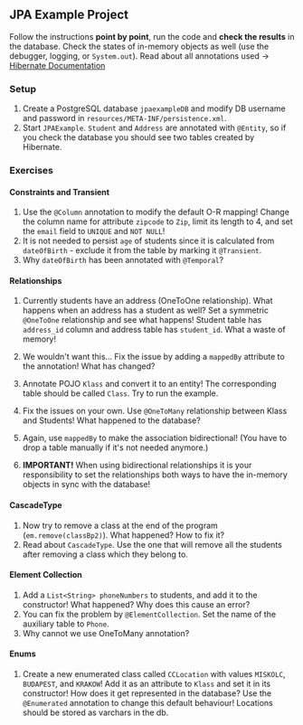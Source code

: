 ## JPA Example Project

Follow the instructions **point by point**, run the code and **check the results** in the database. Check the states of in-memory objects as well (use the debugger, logging, or `System.out`). Read about all annotations used -> [Hibernate Documentation](http://docs.jboss.org/hibernate/orm/5.2/userguide/html_single/Hibernate_User_Guide.html)

### Setup

1. Create a PostgreSQL database `jpaexampleDB` and modify DB username and password in `resources/META-INF/persistence.xml`.
1. Start `JPAExample`. `Student` and `Address` are annotated with `@Entity`, so if you check the database you should see two tables created by Hibernate.

### Exercises

#### Constraints and Transient

1. Use the `@Column` annotation to modify the default O-R mapping! Change the column name for attribute `zipcode` to `Zip`, limit its length to 4, and set the `email` field to `UNIQUE` and `NOT NULL`!
1. It is not needed to persist `age` of students since it is calculated from `dateOfBirth` - exclude it from the table by marking it `@Transient`.
1. Why `dateOfBirth` has been annotated with `@Temporal`?

#### Relationships

1. Currently students have an address (OneToOne relationship). What happens when an address has a student as well? Set a symmetric `@OneToOne` relationship and see what happens! Student table has `address_id` column and address table has `student_id`. What a waste of memory!
1. We wouldn't want this... Fix the issue by adding a `mappedBy` attribute to the annotation! What has changed?


1. Annotate POJO `Klass` and convert it to an entity! The corresponding table should be called `Class`. Try to run the example.
1. Fix the issues on your own. Use `@OneToMany` relationship between Klass and Students! What happened to the database?
1. Again, use `mappedBy` to make the association bidirectional! (You have to drop a table manually if it's not needed anymore.)
1. **IMPORTANT!** When using bidirectional relationships it is your responsibility to set the relationships both ways to have the in-memory objects in sync with the database!

#### CascadeType

1. Now try to remove a class at the end of the program (`em.remove(classBp2)`). What happened? How to fix it?
1. Read about `CascadeType`. Use the one that will remove all the students after removing a class which they belong to.

#### Element Collection

1. Add a `List<String> phoneNumbers` to students, and add it to the constructor! What happened? Why does this cause an error?
1. You can fix the problem by `@ElementCollection`. Set the name of the auxiliary table to `Phone`.
1. Why cannot we use OneToMany annotation?

#### Enums

1. Create a new enumerated class called `CCLocation` with values `MISKOLC`, `BUDAPEST`, and `KRAKOW`! Add it as an attribute to `Klass` and set it in its constructor! How does it get represented in the database? Use the `@Enumerated` annotation to change this default behaviour! Locations should be stored as varchars in the db.
